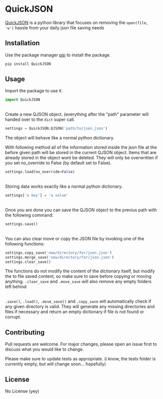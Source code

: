 # QuickJSON

[QuickJSON](https://pypi.org/project/QuickJSON-nicky/) is a python library that focuses on removing the ```open(file, 'w')``` hassle from your daily json file saving needs

## Installation

Use the package manager [pip](https://pip.pypa.io/en/stable/) to install the package.

```bash
pip install QuickJSON
```

## Usage

Import the package to use it.
```python
import QuickJSON
```
\
Create a new QJSON object.
(everything after the "path" parameter will handed over to the ```dict``` super call.
```python
settings = QuickJSON.QJSON('path/to/json.json')
```
The object will behave like a normal python dictionary.

With following method all of the information stored inside the json file at the before 
given path will be stored in the current QJSON object.
Items that are already stored in the object wont be deleted. They will only be overwritten if 
you set no_override to False (by default set to False).
```python
settings.load(no_override=False)
```
\
Storing data works exactly like a normal python dictionary.
```python
settings['a key'] = 'a value'
```
\
Once you are done you can save the QJSON object to the previus path with the following command:

```python
settings.save()
```
\
You can also clear move or copy the JSON file by invoking one of the following functions:
```python
settings.copy_save('new/directory/for/json.json')
settings.merge_save('new/directory/for/json.json')
settings.clear_save()
```
The functions do not modify the content of the dictionary itself, but modify the to file saved content, so make sure to save before copying or moving anything.
``.clear_save`` and ```.move_save``` will also remove any empty folders left behind

\
 ```.save()```, ```.load()```, ```.move_save()``` and ```.copy_save``` will automatically check if any given directory is valid. They will generate any missing directories and files if necessary and return an empty dictionary if file is not found or corrupt. 

## Contributing
Pull requests are welcome. For major changes, please open an issue first to discuss what you would like to change.

Please make sure to update tests as appropriate. (i know, the tests folder is currently empty, but will change soon... hopefully)

## License
No License (yey)
